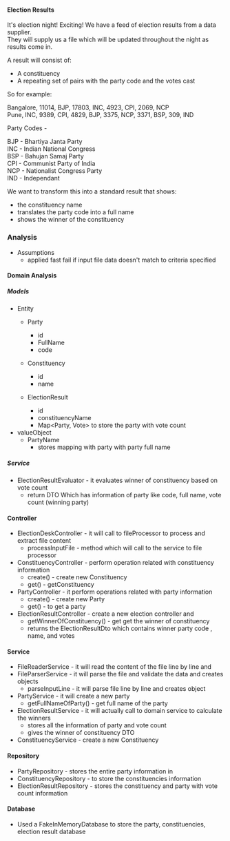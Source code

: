 
#### Election Results

It's election night! Exciting! We have a feed of election results from a data supplier. <br>
They will supply us a file which will be updated throughout the night as results come in. <br>

A result will consist of:
- A constituency
- A repeating set of pairs with the party code and the votes cast

So for example:

Bangalore, 11014, BJP, 17803, INC, 4923, CPI, 2069, NCP  <br>
Pune, INC, 9389, CPI, 4829, BJP, 3375, NCP, 3371, BSP, 309, IND

Party Codes -

BJP - Bhartiya Janta Party   <br>
INC - Indian National Congress <br>
BSP - Bahujan Samaj Party <br>
CPI - Communist Party of India <br>
NCP - Nationalist Congress Party <br>
IND - Independant <br>

We want to transform this into a standard result that shows:

- the constituency name
- translates the party code into a full name
- shows the winner of the constituency





### Analysis

- Assumptions
  - applied fast fail if input file data doesn't match to criteria specified
  
#### Domain Analysis
##### Models
  - Entity 
    - Party 
      - id
      - FullName
      - code

    - Constituency 
      - id
      - name
    - ElectionResult
      - id
      - constituencyName
      - Map<Party, Vote> to store the party with vote count 
  - valueObject
    - PartyName
      - stores mapping with party with party full name
  
##### Service
- ElectionResultEvaluator - it evaluates winner of constituency based on vote count 
  - return DTO Which has information of party like code, full name, vote count (winning party)

#### Controller
- ElectionDeskController  - it will call to fileProcessor to process and extract file content
  - processInputFile  - method which will call to the service to file processor  
- ConstituencyController - perform operation related with constituency information
  - create() - create new Constituency
  - get()  - getConstituency
- PartyController - it perform operations related with party information
  - create() - create new Party
  - get() - to get a party
- ElectionResultController - create a new election controller and
  - getWinnerOfConstituency() - get get the winner of constituency
  - returns the ElectionResultDto which contains winner party code , name, and votes


#### Service
- FileReaderService - it will read the content of the file line by line and
- FileParserService  - it will parse the file and validate the data and creates objects
  - parseInputLine - it will parse file line by line and creates object
- PartyService - it will create a new party 
  - getFullNameOfParty() - get full name of the party
- ElectionResultService - it will actually call to domain service to calculate the winners
  - stores all the information of party and vote count
  - gives the winner of constituency DTO
- ConstituencyService - create a new Constituency

#### Repository 
- PartyRepository - stores the entire party information in
- ConstituencyRepository - to store the constituencies information 
- ElectionResultRepository - stores the constituency and party with vote count information

#### Database 
- Used a FakeInMemoryDatabase to store the party, constituencies, election result database








